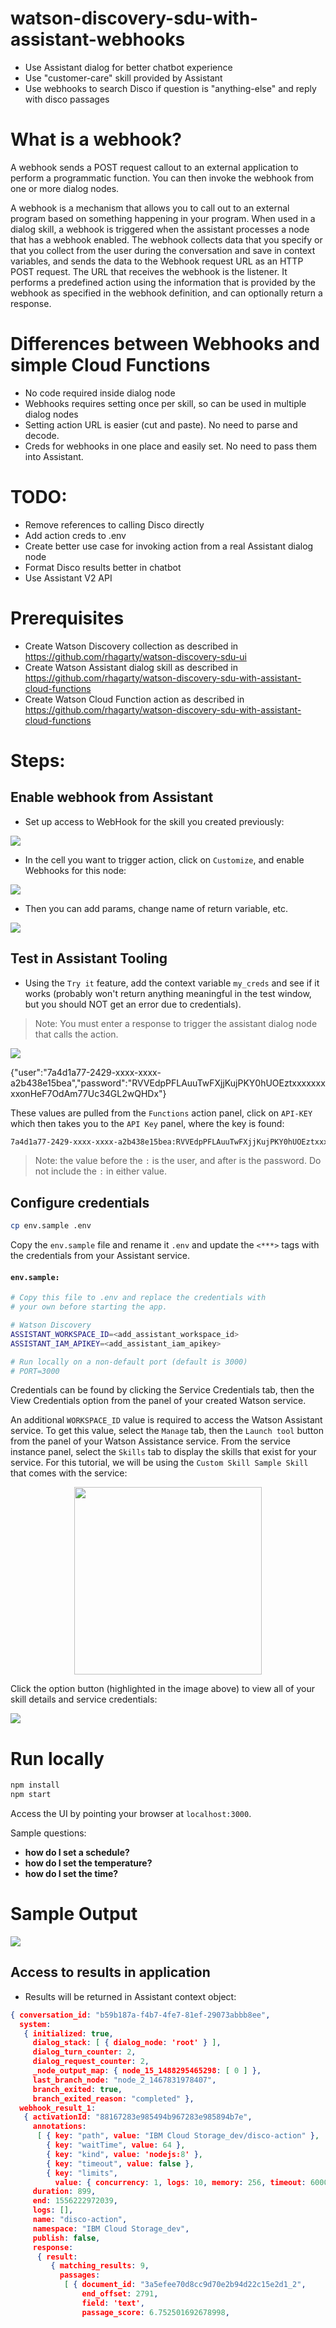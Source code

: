 # watson-discovery-sdu-with-assistant-webhooks

* Use Assistant dialog for better chatbot experience
* Use "customer-care" skill provided by Assistant
* Use webhooks to search Disco if question is "anything-else" and reply with disco passages

# What is a webhook?

A webhook sends a POST request callout to an external application to perform a programmatic function. You can then invoke the webhook from one or more dialog nodes.

A webhook is a mechanism that allows you to call out to an external program based on something happening in your program. When used in a dialog skill, a webhook is triggered when the assistant processes a node that has a webhook enabled. The webhook collects data that you specify or that you collect from the user during the conversation and save in context variables, and sends the data to the Webhook request URL as an HTTP POST request. The URL that receives the webhook is the listener. It performs a predefined action using the information that is provided by the webhook as specified in the webhook definition, and can optionally return a response.

# Differences between Webhooks and simple Cloud Functions

* No code required inside dialog node
* Webhooks requires setting once per skill, so can be used in multiple dialog nodes
* Setting action URL is easier (cut and paste). No need to parse and decode.
* Creds for webhooks in one place and easily set. No need to pass them into Assistant.

# TODO:

* Remove references to calling Disco directly
* Add action creds to .env
* Create better use case for invoking action from a real Assistant dialog node
* Format Disco results better in chatbot
* Use Assistant V2 API

# Prerequisites

* Create Watson Discovery collection as described in https://github.com/rhagarty/watson-discovery-sdu-ui
* Create Watson Assistant dialog skill as described in  https://github.com/rhagarty/watson-discovery-sdu-with-assistant-cloud-functions
* Create Watson Cloud Function action as described in https://github.com/rhagarty/watson-discovery-sdu-with-assistant-cloud-functions

# Steps:

## Enable webhook from Assistant

* Set up access to WebHook for the skill you created previously:

![](doc/source/images/assistant-define-webhook.png)

* In the cell you want to trigger action, click on `Customize`, and enable Webhooks for this node:

![](doc/source/images/assistant-enable-webhook-for-node.png)

* Then you can add params, change name of return variable, etc.

![](doc/source/images/assistant-node-config-webhook.png)

## Test in Assistant Tooling

* Using the `Try it` feature, add the context variable `my_creds` and see if it works (probably won't return anything meaningful in the test window, but you should NOT get an error due to credentials).

> Note: You must enter a response to trigger the assistant dialog node that calls the action.

![](doc/source/images/assistant-context-vars.png)

{"user":"7a4d1a77-2429-xxxx-xxxx-a2b438e15bea","password":"RVVEdpPFLAuuTwFXjjKujPKY0hUOEztxxxxxxxxxonHeF7OdAm77Uc34GL2wQHDx"}

These values are pulled from the `Functions` action panel, click on `API-KEY` which then takes you to the `API Key` panel, where the key is found:

```bash
7a4d1a77-2429-xxxx-xxxx-a2b438e15bea:RVVEdpPFLAuuTwFXjjKujPKY0hUOEztxxxxxxxxxonHeF7OdAm77Uc34GL2wQHDx
```

> Note: the value before the `:` is the user, and after is the password. Do not include the `:` in either value.

## Configure credentials

```bash
cp env.sample .env
```

Copy the `env.sample` file and rename it `.env` and update the `<***>` tags with the credentials from your Assistant service.

#### `env.sample:`

```bash
# Copy this file to .env and replace the credentials with
# your own before starting the app.

# Watson Discovery
ASSISTANT_WORKSPACE_ID=<add_assistant_workspace_id>
ASSISTANT_IAM_APIKEY=<add_assistant_iam_apikey>

# Run locally on a non-default port (default is 3000)
# PORT=3000
```

Credentials can be found by clicking the Service Credentials tab, then the View Credentials option from the panel of your created Watson service.

An additional `WORKSPACE_ID` value is required to access the Watson Assistant service. To get this value, select the `Manage` tab, then the `Launch tool` button from the panel of your Watson Assistance service. From the service instance panel, select the `Skills` tab to display the skills that exist for your service. For this tutorial, we will be using the `Custom Skill Sample Skill` that comes with the service:

<p align="center">
  <img width="300" src="doc/source/images/sample-skill.png">
</p>

Click the option button (highlighted in the image above) to view all of your skill details and service credentials:

![](doc/source/images/sample-skill-creds.png)

# Run locally

```bash
npm install
npm start
```

Access the UI by pointing your browser at `localhost:3000`.

Sample questions:

* **how do I set a schedule?**
* **how do I set the temperature?**
* **how do I set the time?**

# Sample Output

![](doc/source/images/sample-output.png)

## Access to results in application

* Results will be returned in Assistant context object:

```json
{ conversation_id: "b59b187a-f4b7-4fe7-81ef-29073abbb8ee",
  system: 
   { initialized: true,
     dialog_stack: [ { dialog_node: 'root' } ],
     dialog_turn_counter: 2,
     dialog_request_counter: 2,
     _node_output_map: { node_15_1488295465298: [ 0 ] },
     last_branch_node: "node_2_1467831978407",
     branch_exited: true,
     branch_exited_reason: "completed" },
  webhook_result_1:
   { activationId: "88167283e985494b967283e985894b7e",
     annotations:
      [ { key: "path", value: "IBM Cloud Storage_dev/disco-action" },
        { key: "waitTime", value: 64 },
        { key: "kind", value: 'nodejs:8' },
        { key: "timeout", value: false },
        { key: "limits",
          value: { concurrency: 1, logs: 10, memory: 256, timeout: 60000 } } ],
     duration: 899,
     end: 1556222972039,
     logs: [],
     name: "disco-action",
     namespace: "IBM Cloud Storage_dev",
     publish: false,
     response:
      { result:
         { matching_results: 9,
           passages:
            [ { document_id: "3a5efee70d8cc9d70e2b94d22c15e2d1_2",
                end_offset: 2791,
                field: 'text',
                passage_score: 6.752501692678998,
```
